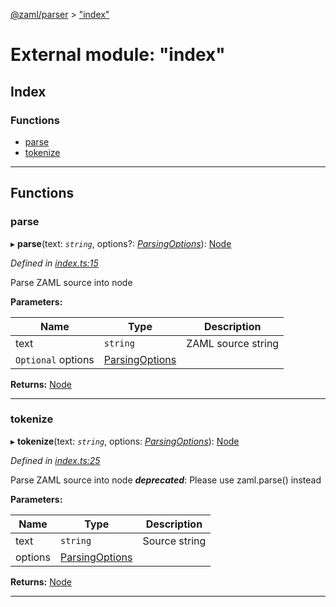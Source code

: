 [@zaml/parser](../README.md) > ["index"](../modules/_index_.md)

# External module: "index"

## Index

### Functions

* [parse](_index_.md#parse)
* [tokenize](_index_.md#tokenize)

---

## Functions

<a id="parse"></a>

###  parse

▸ **parse**(text: *`string`*, options?: *[ParsingOptions](../interfaces/_tokenizer_.parsingoptions.md)*): [Node](../classes/_node_.node.md)

*Defined in [index.ts:15](https://github.com/nexushubs/zaml-lang/blob/dba599e/packages/zaml-parser/src/index.ts#L15)*

Parse ZAML source into node

**Parameters:**

| Name | Type | Description |
| ------ | ------ | ------ |
| text | `string` |  ZAML source string |
| `Optional` options | [ParsingOptions](../interfaces/_tokenizer_.parsingoptions.md) |

**Returns:** [Node](../classes/_node_.node.md)

___
<a id="tokenize"></a>

###  tokenize

▸ **tokenize**(text: *`string`*, options: *[ParsingOptions](../interfaces/_tokenizer_.parsingoptions.md)*): [Node](../classes/_node_.node.md)

*Defined in [index.ts:25](https://github.com/nexushubs/zaml-lang/blob/dba599e/packages/zaml-parser/src/index.ts#L25)*

Parse ZAML source into node
*__deprecated__*: Please use zaml.parse() instead

**Parameters:**

| Name | Type | Description |
| ------ | ------ | ------ |
| text | `string` |  Source string |
| options | [ParsingOptions](../interfaces/_tokenizer_.parsingoptions.md) |

**Returns:** [Node](../classes/_node_.node.md)

___

